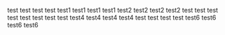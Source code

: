 test test test test 
test1 test1 test1 test1 
test2 test2 test2 test2 
test test test test 
test test test test 
test4 test4 test4 test4 
test test test test 
test6 test6 test6 test6 
